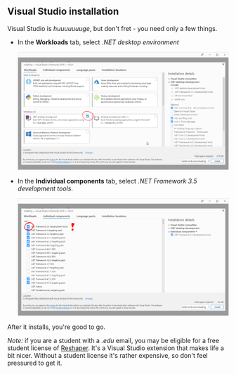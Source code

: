 ## Visual Studio installation

Visual Studio is *huuuuuuuge*, but don't fret - you need only a few things.

* In the **Workloads** tab, select *.NET desktop environment*

    ![image](./img/vsinstall-1.png)

* In the **Individual components** tab, select *.NET Framework 3.5 development tools*.
  
    ![image](./img/vsinstall-2.png)

After it installs, you're good to go.  
  
*Note:* if you are a student with a *.edu* email, you may be eligible for a free student license of [Reshaper](https://www.jetbrains.com/resharper/). It's a Visual Studio extension that makes life a bit nicer. Without a student license it's rather expensive, so don't feel pressured to get it.
